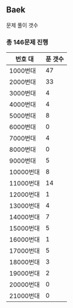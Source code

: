 ## Baek

문제 풀이 갯수

### 총 146문제 진행

번호 대 | 푼 갯수
--------- | -------
1000번대 | 47
2000번대 | 33
3000번대 | 4
4000번대 | 4
5000번대 | 8
6000번대 | 0
7000번대 | 4
8000번대 | 0
9000번대 | 5
10000번대 | 8
11000번대 | 14
12000번대 | 1
13000번대 | 4
14000번대 | 7
15000번대 | 5
16000번대 | 1
17000번대 | 5
18000번대 | 3
19000번대 | 2
20000번대 | 0
21000번대 | 0
